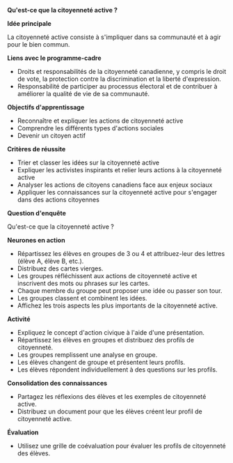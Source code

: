 ﻿**Qu'est-ce que la citoyenneté active ?**

**Idée principale**

La citoyenneté active consiste à s'impliquer dans sa communauté et à agir pour le bien commun.

**Liens avec le programme-cadre**

* Droits et responsabilités de la citoyenneté canadienne, y compris le droit de vote, la protection contre la discrimination et la liberté d'expression.
* Responsabilité de participer au processus électoral et de contribuer à améliorer la qualité de vie de sa communauté.

**Objectifs d'apprentissage**

* Reconnaître et expliquer les actions de citoyenneté active
* Comprendre les différents types d'actions sociales
* Devenir un citoyen actif

**Critères de réussite**

* Trier et classer les idées sur la citoyenneté active
* Expliquer les activistes inspirants et relier leurs actions à la citoyenneté active
* Analyser les actions de citoyens canadiens face aux enjeux sociaux
* Appliquer les connaissances sur la citoyenneté active pour s'engager dans des actions citoyennes

**Question d'enquête**

Qu'est-ce que la citoyenneté active ?

**Neurones en action**

* Répartissez les élèves en groupes de 3 ou 4 et attribuez-leur des lettres (élève A, élève B, etc.).
* Distribuez des cartes vierges.
* Les groupes réfléchissent aux actions de citoyenneté active et inscrivent des mots ou phrases sur les cartes.
* Chaque membre du groupe peut proposer une idée ou passer son tour.
* Les groupes classent et combinent les idées.
* Affichez les trois aspects les plus importants de la citoyenneté active.

**Activité**

* Expliquez le concept d'action civique à l'aide d'une présentation.
* Répartissez les élèves en groupes et distribuez des profils de citoyenneté.
* Les groupes remplissent une analyse en groupe.
* Les élèves changent de groupe et présentent leurs profils.
* Les élèves répondent individuellement à des questions sur les profils.

**Consolidation des connaissances**

* Partagez les réflexions des élèves et les exemples de citoyenneté active.
* Distribuez un document pour que les élèves créent leur profil de citoyenneté active.

**Évaluation**

* Utilisez une grille de coévaluation pour évaluer les profils de citoyenneté des élèves.
